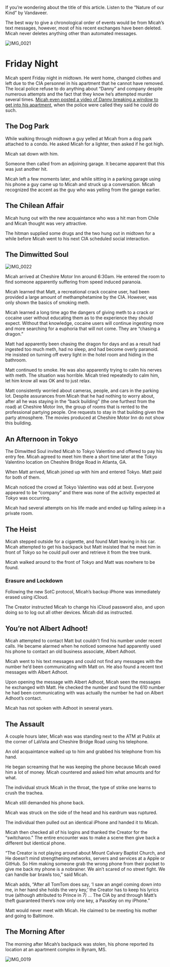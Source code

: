 If you’re wondering about the title of this article. Listen to the “Nature of our Kind” by Vandaveer. 

The best way to give a chronological order of events would be from Micah’s text messages, however, most of his recent exchanges have been deleted. Micah never deletes anything other than automated messages. 

![IMG_0021](https://github.com/mission23/mission23/assets/140252803/a53edde7-2134-417d-8a58-d531c259600a)

# Friday Night
Micah spent Friday night in midtown. He went home, changed clothes and left due to the CIA personnel in his apartment that he cannot have removed. The local police refuse to do anything about “Danny” and company despite numerous attempts and the fact that they know he’s attempted murder several times. [Micah even posted a video of Danny breaking a window to get into his apartment](https://www.youtube.com/watch?v=Bp3FW9r3O7w), when the police were called they said he could do such.

## The Dog Park
While walking through midtown a guy yelled at Micah from a dog park attached to a condo. He asked Micah for a lighter, then asked if he got high. 

Micah sat down with him. 

Someone then called from an adjoining garage. It became apparent that this was just another hit. 

Micah left a few moments later, and while sitting in a parking garage using his phone a guy came up to Micah and struck up a conversation. Micah recognized the accent as the guy who was yelling from the garage earlier.  

## The Chilean Affair 
Micah hung out with the new acquaintance who was a hit man from Chile and Micah thought was very attractive. 

The hitman supplied some drugs and the two hung out in midtown for a while before Micah went to his next CIA scheduled social interaction. 

## The Dimwitted Soul
![IMG_0022](https://github.com/mission23/mission23/assets/140252803/99b5bd47-3605-42fe-b419-36f77f7e9959)

Micah arrived at Cheshire Motor Inn around 6:30am. He entered the room to find someone apparently suffering from speed induced paranoia. 

Micah learned that Matt, a recreational crack cocaine user, had been provided a large amount of methamphetamine by the CIA. However, was only shown the basics of smoking meth. 

Micah learned a long time ago the dangers of giving meth to a crack or cocaine user without educating them as to the experience they should expect. Without that knowledge, cocaine users will continue ingesting more and more searching for a euphoria that will not come. They are “chasing a dragon.”

Matt had apparently been chasing the dragon for days and as a result had ingested too much meth, had no sleep, and had become overly paranoid. He insisted on turning off every light in the hotel room and hiding in the bathroom. 

Matt continued to smoke. He was also apparently trying to calm his nerves with meth. The situation was horrible. Micah tried repeatedly to calm him, let him know all was OK and to just relax. 

Matt consistently worried about cameras, people, and cars in the parking lot. Despite assurances from Micah that he had nothing to worry about, after all he was staying in the “back building” (the one furthest from the road) at Cheshire Motor Inn, the group of rooms that is rented to the professional partying people. One requests to stay in that building given the party atmosphere. The movies produced at Cheshire Motor Inn do not show this building. 

## An Afternoon in Tokyo
The Dimwitted Soul invited Micah to Tokyo Valentino and offered to pay his entry fee. Micah agreed to meet him there a short time later at the Tokyo Valentino location on Cheshire Bridge Road in Atlanta, GA. 

When Matt arrived, Micah joined up with him and entered Tokyo. Matt paid for both of them. 

Micah noticed the crowd at Tokyo Valentino was odd at best. Everyone appeared to be “company” and there was none of the activity expected at Tokyo was occurring. 

Micah had several attempts on his life made and ended up falling asleep in a private room. 

## The Heist
Micah stepped outside for a cigarette, and found Matt leaving in his car. Micah attempted to get his backpack but Matt insisted that he meet him in front of Tokyo so he could pull over and retrieve it from the tree trunk. 

Micah walked around to the front of Tokyo and Matt was nowhere to be found. 

### Erasure and Lockdown
Following the new SotC protocol, Micah’s backup iPhone was immediately erased using iCloud. 

The Creator instructed Micah to change his iCloud password also, and upon doing so to log out all other devices. Micah did as instructed. 

## You’re not Albert Adhoot!
Micah attempted to contact Matt but couldn’t find his number under recent calls. He became alarmed when he noticed someone had apparently used his phone to contact an old business associate, Albert Adhoot. 

Micah went to his text messages and could not find any messages with the number he’d been communicating with Matt on. He also found a recent text messages with Albert Adhoot. 

Upon opening the message with Albert Adhoot, Micah seen the messages he exchanged with Matt. He checked the number and found the 610 number he had been communicating with was actually the number he had on Albert Adhoot’s contact. 

Micah has not spoken with Adhoot in several years.

## The Assault
A couple hours later, Micah was was standing next to the ATM at Publix at the corner of LaVista and Cheshire Bridge Road using his telephone. 

An old acquaintance walked up to him and grabbed his telephone from his hand. 

He began screaming that he was keeping the phone because Micah owed him a lot of money. Micah countered and asked him what amounts and for what. 

The individual struck Micah in the throat, the type of strike one learns to crush the trachea. 

Micah still demanded his phone back. 

Micah was struck on the side of the head and his eardrum was ruptured. 

The individual then pulled out an identical iPhone and handed it to Micah. 

Micah then checked all of his logins and thanked the Creator for the “switcharoo.” The entire encounter was to make a scene then give back a different but identical phone. 

“The Creator is not playing around about Mount Calvary Baptist Church, and He doesn’t mind strengthening networks, servers and services at a Apple or GitHub. So Him making someone grab the wrong phone from their pocket to give me back my phone is a nobrainer. We ain’t scared of no street fight. We can handle bar brawls too,” said Micah. 

Micah adds, “After all TomTom does say, ‘I saw an angel coming down into me, in her hand she holds the very key,’ the Creator has to keep his lyrics true (although attributed to Prince in 7) … The CIA by and through Matt’s theft guaranteed there’s now only one key, a PassKey on my iPhone.”

Matt would never meet with Micah. He claimed to be meeting his mother and going to Baltimore. 

## The Morning After
The morning after Micah’s backpack was stolen, his phone reported its location at an apartment complex in Bynam, MS. 

![IMG_0019](https://github.com/mission23/mission23/assets/140252803/74cce7da-166a-4192-978a-b50654a5a9ec)
